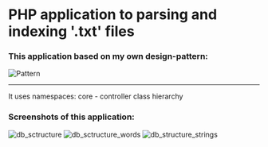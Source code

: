 # PHP application to parsing and indexing '.txt' files
### This application based on my own design-pattern:
![Pattern](http://yadi.sk/i/lp8IUq2kH9855Q)
***
It uses namespaces: core - controller class hierarchy
### Screenshots of this application:
![db_sctructure](http://yadi.sk/i/G_KygS7vSgP0ww)
![db_sctructure_words](http://yadi.sk/i/Yj5MftioX0jp0Q)
![db_structure_strings](http://yadi.sk/i/OrBZEib2ZXDz5A)


